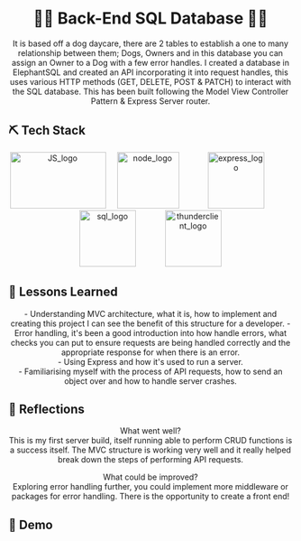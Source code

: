 <h1 align="center"> 
👩‍💻 Back-End SQL Database 👩‍💻
</h1>

<p align="center">  
It is based off a dog daycare, there are 2 tables to establish a one to many relationship between them; Dogs, Owners and in this database you can assign an Owner to a Dog with a few error handles. 
I created a database in ElephantSQL and created an API incorporating it into request handles, this uses various HTTP methods (GET, DELETE, POST & PATCH) to interact with the SQL database.
This has been built following the Model View Controller Pattern & Express Server router.
</p>

## ⛏️ Tech Stack

<section align="center">
<a href="https://www.javascript.com/"><img src="https://github.com/chisfy/Simpsons-blog/assets/137444313/3935dfe8-eebe-46c9-8bc6-4fd46a5a2daf" alt="JS_logo" height="100" width="170"/></a>
&nbsp;&nbsp;&nbsp;
<a href="https://nodejs.org/en"><img src="https://github.com/chisfy/SQL-Backend-MVC/assets/137444313/80b59cd2-1b46-4b9b-bc02-4cc53f8a241b" alt="node_logo" height="100" width="110"/></a>
&nbsp;&nbsp;&nbsp;
&nbsp;&nbsp;&nbsp;
&nbsp;&nbsp;&nbsp;
<img src="https://github.com/chisfy/SQL-Backend-MVC/assets/137444313/6b6f8eac-2c36-4b02-9604-e37091613cca" alt="express_logo" height="100" width="100"/>
&nbsp;&nbsp;&nbsp;
&nbsp;&nbsp;&nbsp;
&nbsp;&nbsp;&nbsp;
<a href="https://www.postgresql.org/"><img src="https://github.com/chisfy/SQL-Backend-MVC/assets/137444313/df2e3eff-b530-486b-8469-83d52447ca34" alt="sql_logo" height="100" width="100"/></a>
&nbsp;&nbsp;&nbsp;
&nbsp;&nbsp;&nbsp;
&nbsp;&nbsp;&nbsp;
<a href="https://www.thunderclient.com/"><img src="https://github.com/chisfy/SQL-Backend-MVC/assets/137444313/f983f25e-28bc-49e4-b3d8-1191ad96c148" alt="thunderclient_logo" height="100" width="100"/></a>
</section>
  
## 🏫 Lessons Learned

<p align="center">
- Understanding MVC architecture, what it is, how to implement and creating this project I can see the benefit of this structure for a developer.
- Error handling, it's been a good introduction into how handle errors, what checks you can put to ensure requests are being handled correctly and the appropriate response for when there is an error. <br>
- Using Express and how it's used to run a server. <br>
- Familiarising myself with the process of API requests, how to send an object over and how to handle server crashes.
</p>

## 💭 Reflections
<p align="center">
What went well? <br>
This is my first server build, itself running able to perform CRUD functions is a success itself.
The MVC structure is working very well and it really helped break down the steps of performing API requests.
</p>

<p align="center">
What could be improved? <br>
Exploring error handling further, you could implement more middleware or packages for error handling.
There is the opportunity to create a front end!  
</p> 

## 🎥 Demo
